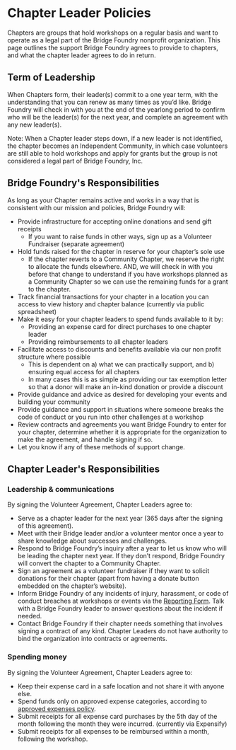 # Chapter Leader Policies

Chapters are groups that hold workshops on a regular basis and want to operate as a legal part of the Bridge Foundry nonprofit organization. This page outlines the support Bridge Foundry agrees to provide to chapters, and what the chapter leader agrees to do in return.

## Term of Leadership
When Chapters form, their leader(s) commit to a one year term, with the understanding that you can renew as many times as you’d like. Bridge Foundry will check in with you at the end of the yearlong period to confirm who will be the leader(s) for the next year, and complete an agreement with any new leader(s). 

Note: When a Chapter leader steps down, if a new leader is not identified, the chapter becomes an Independent Community, in which case volunteers are still able to hold workshops and apply for grants but the group is not considered a legal part of Bridge Foundry, Inc.

## Bridge Foundry's Responsibilities
As long as your Chapter remains active and works in a way that is consistent with our mission and policies, Bridge Foundry will:

* Provide infrastructure for accepting online donations and send gift receipts 
    * If you want to raise funds in other ways, sign up as a Volunteer Fundraiser (separate agreement)
* Hold funds raised for the chapter in reserve for your chapter’s sole use
    * If the chapter reverts to a Community Chapter, we reserve the right to allocate the funds elsewhere. AND, we will check in with you before that change to understand if you have workshops planned as a Community Chapter so we can use the remaining funds for a grant to the chapter. 
* Track financial transactions for your chapter in a location you can access to view history and chapter balance (currently via public spreadsheet)
* Make it easy for your chapter leaders to spend funds available to it by:
    * Providing an expense card for direct purchases to one chapter leader
    * Providing reimbursements to all chapter leaders
* Facilitate access to discounts and benefits available via our non profit structure where possible
    * This is dependent on a) what we can practically support, and b) ensuring equal access for all chapters
    * In many cases this is as simple as providing our tax exemption letter so that a donor will make an in-kind donation or provide a discount
* Provide guidance and advice as desired for developing your events and building your community
* Provide guidance and support in situations where someone breaks the code of conduct or you run into other challenges at a workshop
* Review contracts and agreements you want Bridge Foundry to enter for your chapter, determine whether it is appropriate for the organization to make the agreement, and handle signing if so.
* Let you know if any of these methods of support change.

## Chapter Leader's Responsibilities
### Leadership & communications
By signing the Volunteer Agreement, Chapter Leaders agree to:

* Serve as a chapter leader for the next year (365 days after the signing of this agreement).
* Meet with their Bridge leader and/or a volunteer mentor once a year to share knowledge about successes and challenges.
* Respond to Bridge Foundry’s inquiry after a year to let us know who will be leading the chapter next year. If they don’t respond, Bridge Foundry will convert the chapter to a Community Chapter.
* Sign an agreement as a volunteer fundraiser if they want to solicit donations for their chapter (apart from having a donate button embedded on the chapter’s website).
* Inform Bridge Foundry of any incidents of injury, harassment, or code of conduct breaches at workshops or events via the [Reporting Form](https://docs.google.com/forms/d/e/1FAIpQLSfR8h4-BteTIpcKE9hULG43jet9rrBEMXh7ILoSLH_Ky2PXHg/viewform?usp=sf_link). Talk with a Bridge Foundry leader to answer questions about the incident if needed.
* Contact Bridge Foundry if their chapter needs something that involves signing a contract of any kind. Chapter Leaders do not have authority to bind the organization into contracts or agreements. 

### Spending money
By signing the Volunteer Agreement, Chapter Leaders agree to:

* Keep their expense card in a safe location and not share it with anyone else.
* Spend funds only on approved expense categories, according to [approved expenses policy](https://rebrand.ly/bf-approved-expenses-policy).
* Submit receipts for all expense card purchases by the 5th day of the month following the month they were incurred. (currently via Expensify)
* Submit receipts for all expenses to be reimbursed within a month, following the workshop.
